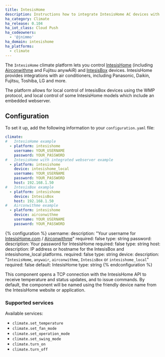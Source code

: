 ```yaml
---
title: IntesisHome
description: Instructions how to integrate IntesisHome AC devices with Home Assistant
ha_category: Climate
ha_release: 0.104
ha_iot_class: Cloud Push
ha_codeowners:
  - '@jnimmo'
ha_domain: intesishome
ha_platforms:
  - climate
---
```


The `IntesisHome` climate platform lets you control [IntesisHome](https://www.intesishome.com) (including [Airconwithme](https://airconwithme.com) and Fujitsu anywAiR) and [IntesisBox](https://www.intesisbox.com) devices. IntesisHome provides integrations with air conditioners, including Panasonic, Daikin, Fujitsu, Toshiba, LG and more.

The platform allows for local control of IntesisBox devices using the WMP protocol, and local control of some IntesisHome models which include an embedded webserver.

## Configuration

To set it up, add the following information to your `configuration.yaml` file:

```yaml
climate:
#   IntesisHome example
  - platform: intesishome
    username: YOUR_USERNAME
    password: YOUR_PASSWORD
#   IntesisHome with integrated webserver example
  - platform: intesishome
    device: intesishome_local
    username: YOUR_USERNAME
    password: YOUR_PASSWORD
    host: 192.168.1.50
#   IntesisBox example
  - platform: intesishome
    device: IntesisBox
    host: 192.168.1.50
#   Airconwithme example
  - platform: intesishome
    device: airconwithme
    username: YOUR_USERNAME
    password: YOUR_PASSWORD
```


{% configuration %}
username:
  description: "Your username for [IntesisHome.com](https://accloud.intesis.com) / [Airconwithme](https://airconwithme.com)"
  required: false
  type: string
password:
  description: Your password for IntesisHome
  required: false
  type: string
host:
  description: IP address or hostname for the IntesisBox and intesishome_local platforms.
  required: false
  type: string
device:
  description: "`IntesisHome`, `anywair`, `airconwithme`, `IntesisBox` or `intesishome_local`"
  required: false
  default: IntesisHome
  type: string
{% endconfiguration %}

This component opens a TCP connection with the IntesisHome API to receive temperature and status updates, and to issue commands.
By default, the component will be named using the friendly device name from the IntesisHome website or application.

### Supported services

Available services:

- `climate.set_temperature`
- `climate.set_fan_mode`
- `climate.set_operation_mode`
- `climate.set_swing_mode`
- `climate.turn_on`
- `climate.turn_off`
